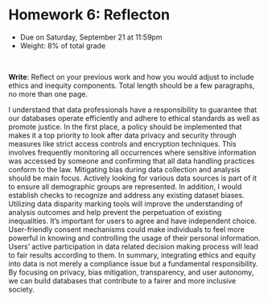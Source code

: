 # Homework 6: Reflecton

- Due on Saturday, September 21 at 11:59pm
- Weight: 8% of total grade

<br>

**Write**: Reflect on your previous work and how you would adjust to include ethics and inequity components. Total length should be a few paragraphs, no more than one page.


I understand that data professionals have a responsibility to guarantee that our databases operate efficiently and adhere to ethical standards as well as promote justice.
In the first place, a policy should be implemented that makes it a top priority to look after data privacy and security through measures like strict access controls and encryption techniques. This involves frequently monitoring all occurrences where sensitive information was accessed by someone and confirming that all data handling practices conform to the law.
Mitigating bias during data collection and analysis should be main focus. Actively looking for various data sources is part of it to ensure all demographic groups are represented. In addition, I would establish checks to recognize and address any existing dataset biases. Utilizing data disparity marking tools will improve the understanding of analysis outcomes and help prevent the perpetuation of existing inequalities.
It’s important for users to agree and have independent choice. User-friendly consent mechanisms could make individuals to feel more powerful in knowing and controlling the usage of their personal information. Users’ active participation in data related decision making process will lead to fair results according to them.
In summary, integrating ethics and equity into data is not merely a compliance issue but a fundamental responsibility. By focusing on privacy, bias mitigation, transparency, and user autonomy, we can build databases that contribute to a fairer and more inclusive society.

